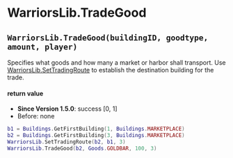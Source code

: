 # WarriorsLib.TradeGood

## `WarriorsLib.TradeGood(buildingID, goodtype, amount, player)`

Specifies what goods and how many a market or harbor shall transport. Use [WarriorsLib.SetTradingRoute](warriorslib.settradingroute.md) to establish the destination building for the trade.

#### return value

* **Since Version 1.5.0**: success \[0, 1]
* Before: none

```lua
b1 = Buildings.GetFirstBuilding(1, Buildings.MARKETPLACE)
b2 = Buildings.GetFirstBuilding(3, Buildings.MARKETPLACE)
WarriorsLib.SetTradingRoute(b2, b1, 3)
WarriorsLib.TradeGood(b2, Goods.GOLDBAR, 100, 3)
```
